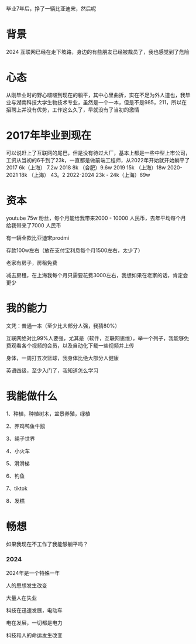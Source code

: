 
毕业7年后，挣了一辆比亚迪宋，然后呢

# 背景

2024 互联网已经在走下坡路，身边的有些朋友已经被裁员了，我也感觉到了危险

# 心态

从刚毕业时的野心啵啵到现在的躺平，其中心里曲折，实在不足为外人道也，我毕业与湖南科技大学生物技术专业，虽然是一个一本，但是不是985，211，所以在招聘上并没有优势，工作这么久了，早就没有了当初的激情

# 2017年毕业到现在

可以说赶上了互联网的尾巴，但是没有待过大厂，基本上都是一些中型上市公司，工资从当初的6千到了23k，一直都是做前端工程师，从2022年开始就开始躺平了
2017 6k（上海） 7.2w
2018 8k （合肥）9.6w
2019 15k （上海）18w
2020-2021 18k （上海） 43。2
2022-2024 23k - 24k（上海）69w


# 资本

youtube 75w 粉丝，每个月能给我带来2000 - 10000 人民币，去年平均每个月给我带来了7000 人民币

有一辆全款比亚迪宋prodmi

存款100w左右（放在支付宝利息每个月1500左右，太少了）

老家有房子，房租免费

减去房租，在上海我每个月只需要花费3000左右，我想如果在老家的话，肯定会更少
  
# 我的能力

文凭：普通一本（至少比大部分人强，我猜80%）

互联网绝对比99%人要强，尤其是（软件，互联网思维），举一个列子，我能够免费观看各个视频的会员，以及自动化下载一些视频并上传

身体，一周打五次篮球，我身体比绝大部分人健康

英语四级，至少入门了，我知道怎么学习

# 我能做什么

1、种植，种植树木，盆景养殖，绿植

2、养鸡鸭鱼牛鹅

3、绳子世界

4、小火车

5、滑滑梯

6、钓鱼

7、tiktok

8、发糕


# 畅想

如果我现在不工作了我能够躺平吗？


### 2024

2024年是一个特殊一年

人的思想发生改变

大量人在失业

科技在迅速发展，电动车

电在发展，一切都是电力


科技和人的命运发生改变
